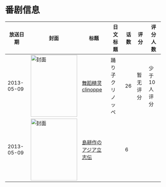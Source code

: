 # 番剧信息

|放送日期|封面|标题|日文标题|话数|评分|评分人数|
|---|---|---|---|---|---|---|
|2013-05-09|<img src="//lain.bgm.tv/pic/cover/c/99/98/77578_ENyPa.jpg" alt="封面" style="width:150px;height:200px;object-fit:cover;">|[舞蹈精灵clinoppe](https://bangumi.tv/subject/77578)|踊り子クリノッペ|26|暂无评分|少于10人评分|
|2013-05-09|<img src="//lain.bgm.tv/pic/cover/c/be/e0/209663_2ZtFs.jpg" alt="封面" style="width:150px;height:200px;object-fit:cover;">|[島耕作のアジア立志伝](https://bangumi.tv/subject/209663)||6|||
